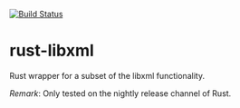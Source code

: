 [![Build Status](https://secure.travis-ci.org/jfschaefer/rust-libxml.png?branch=master)](http://travis-ci.org/jfschaefer/rust-libxml)

# rust-libxml
Rust wrapper for a subset of the libxml functionality.

*Remark*: Only tested on the nightly release channel of Rust.
